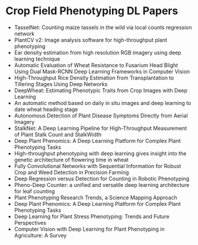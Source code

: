 # Crop Field Phenotyping DL Papers

<ul>

                             

 <li><a target="_blank" href="https://github.com/manjunath5496/Crop-Field-Phenotyping-DL-Papers/blob/master/p(1).pdf" style="text-decoration:none;">TasselNet: Counting maize tassels in the wild via local counts regression network</a></li>

 <li><a target="_blank" href="https://github.com/manjunath5496/Crop-Field-Phenotyping-DL-Papers/blob/master/p(2).pdf" style="text-decoration:none;">PlantCV v2: Image analysis software for high-throughput plant phenotyping</a></li>

<li><a target="_blank" href="https://github.com/manjunath5496/Crop-Field-Phenotyping-DL-Papers/blob/master/p(3).pdf" style="text-decoration:none;">Ear density estimation from high resolution RGB imagery using deep learning technique</a></li>
 <li><a target="_blank" href="https://github.com/manjunath5496/Crop-Field-Phenotyping-DL-Papers/blob/master/p(4).pdf" style="text-decoration:none;">Automatic Evaluation of Wheat Resistance to Fusarium Head Blight Using Dual Mask-RCNN Deep Learning Frameworks in Computer Vision</a></li>                              
<li><a target="_blank" href="https://github.com/manjunath5496/Crop-Field-Phenotyping-DL-Papers/blob/master/p(5).pdf" style="text-decoration:none;">High-Throughput Rice Density Estimation from Transplantation to Tillering Stages Using Deep Networks</a></li>
<li><a target="_blank" href="https://github.com/manjunath5496/Crop-Field-Phenotyping-DL-Papers/blob/master/p(6).pdf" style="text-decoration:none;">DeepWheat: Estimating Phenotypic Traits from Crop Images with Deep Learning</a></li>
 <li><a target="_blank" href="https://github.com/manjunath5496/Crop-Field-Phenotyping-DL-Papers/blob/master/p(7).pdf" style="text-decoration:none;">An automatic method based on daily in situ images and deep learning to date wheat heading stage</a></li>

 <li><a target="_blank" href="https://github.com/manjunath5496/Crop-Field-Phenotyping-DL-Papers/blob/master/p(8).pdf" style="text-decoration:none;"> Autonomous Detection of Plant Disease Symptoms Directly from Aerial Imagery </a></li>
   <li><a target="_blank" href="https://github.com/manjunath5496/Crop-Field-Phenotyping-DL-Papers/blob/master/p(9).pdf" style="text-decoration:none;">StalkNet: A Deep Learning Pipeline for High-Throughput Measurement of Plant Stalk Count and StalkWidth</a></li>
  
   
 <li><a target="_blank" href="https://github.com/manjunath5496/Crop-Field-Phenotyping-DL-Papers/blob/master/p(10).pdf" style="text-decoration:none;">Deep Plant Phenomics: A Deep Learning Platform for Complex Plant Phenotyping Tasks </a></li>                              
<li><a target="_blank" href="https://github.com/manjunath5496/Crop-Field-Phenotyping-DL-Papers/blob/master/p(11).pdf" style="text-decoration:none;">High-throughput phenotyping with deep learning gives insight into the genetic architecture of flowering time in wheat</a></li>
<li><a target="_blank" href="https://github.com/manjunath5496/Crop-Field-Phenotyping-DL-Papers/blob/master/p(12).pdf" style="text-decoration:none;">Fully Convolutional Networks with Sequential Information for Robust Crop and Weed Detection in Precision Farming</a></li>
<li><a target="_blank" href="https://github.com/manjunath5496/Crop-Field-Phenotyping-DL-Papers/blob/master/p(13).pdf" style="text-decoration:none;">Deep Regression versus Detection for Counting in Robotic Phenotyping</a></li>

<li><a target="_blank" href="https://github.com/manjunath5496/Crop-Field-Phenotyping-DL-Papers/blob/master/p(14).pdf" style="text-decoration:none;">Pheno-Deep Counter: a unified and versatile deep learning architecture for leaf counting</a></li>
  
  <li><a target="_blank" href="https://github.com/manjunath5496/Crop-Field-Phenotyping-DL-Papers/blob/master/p(15).pdf" style="text-decoration:none;">Plant Phenotyping Research Trends, a Science Mapping Approach</a></li>

<li><a target="_blank" href="https://github.com/manjunath5496/Crop-Field-Phenotyping-DL-Papers/blob/master/p(16).pdf" style="text-decoration:none;">Deep Plant Phenomics: A Deep
Learning Platform for Complex Plant Phenotyping Tasks</a></li>

  <li><a target="_blank" href="https://github.com/manjunath5496/Crop-Field-Phenotyping-DL-Papers/blob/master/p(17).pdf" style="text-decoration:none;">Deep Learning for Plant Stress Phenotyping: Trends and Future Perspectives</a></li>   
  
<li><a target="_blank" href="https://github.com/manjunath5496/Crop-Field-Phenotyping-DL-Papers/blob/master/p(18).pdf" style="text-decoration:none;">Computer Vision with Deep Learning for Plant Phenotyping in Agriculture: A Survey</a></li> 
  
  
  
  
                              
</ul>
